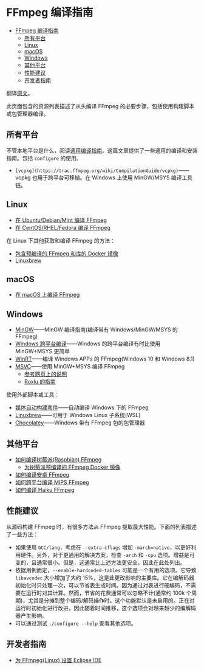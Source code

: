 # FFmpeg 编译指南

- [FFmpeg 编译指南](#ffmpeg-编译指南)
  - [所有平台](#所有平台)
  - [Linux](#linux)
  - [macOS](#macos)
  - [Windows](#windows)
  - [其他平台](#其他平台)
  - [性能建议](#性能建议)
  - [开发者指南](#开发者指南)

翻译[原文](https://trac.ffmpeg.org/wiki/CompilationGuide)。

此页面包含的资源列表描述了从头编译 FFmpeg 的必要步骤，包括使用构建脚本或包管理器编译。

## 所有平台

不管本地平台是什么，阅读[通用编译指南](generic.md)。这篇文章提供了一些通用的编译和安装指南。包括 `configure` 的使用。

- `[vcpkg](https://trac.ffmpeg.org/wiki/CompilationGuide/vcpkg)`——vcpkg 也用于跨平台可移植。在 Windows 上使用 MinGW/MSYS 编译工具链。

## Linux

- [在 Ubuntu/Debian/Mint 编译 FFmpeg](https://trac.ffmpeg.org/wiki/CompilationGuide/Ubuntu)
- [在 CentOS/RHEL/Fedora 编译 FFmpeg](https://trac.ffmpeg.org/wiki/CompilationGuide/Centos)

在 Linux 下其他获取和编译 FFmpeg 的方法：

- [包含预编译的 FFmpeg 和库的 Docker 镜像](https://hub.docker.com/r/jrottenberg/ffmpeg/)
- [Linuxbrew](https://linuxbrew.sh/)

## macOS

- [在 macOS 上编译 FFmpeg](https://trac.ffmpeg.org/wiki/CompilationGuide/macOS)

## Windows

- [MinGW](https://trac.ffmpeg.org/wiki/CompilationGuide/MinGW)——MinGW 编译指南(编译带有 Windows/MinGW/MSYS 的 FFmpeg)
- [Windows 跨平台编译](https://trac.ffmpeg.org/wiki/CompilationGuide/CrossCompilingForWindows)——Windows 的跨平台编译有时比使用 MinGW+MSYS 更简单
- [WinRT](https://trac.ffmpeg.org/wiki/CompilationGuide/WinRT)——编译 Windows APPs 的 FFmpeg(Windows 10 和 Windows 8.1)
- [MSVC](https://trac.ffmpeg.org/wiki/CompilationGuide/MSVC)——使用 MinGW+MSYS 编译 FFmpeg
  - [参考网页上的说明](http://ffmpeg.org/platform.html)
  - [Roxlu 的指南](https://www.roxlu.com/2019/062/compiling-ffmpeg-with-x264-on-windows-10-using-msvc)

使用外部脚本或工具：

- [媒体自动构建套件](https://github.com/m-ab-s/media-autobuild_suite)——自动编译 Windows 下的 FFmpeg
- [Linuxbrew](https://linuxbrew.sh/)——可用于 Windows Linux 子系统(WSL)
- [Chocolatey](https://chocolatey.org/packages/ffmpeg)——Windows 带有 FFmpeg 包的包管理器

## 其他平台

- [如何编译树莓派(Raspbian) FFmpeg](https://trac.ffmpeg.org/wiki/CompilationGuide/RaspberryPi)
  - [为树莓派预编译的 FFmpeg Docker 镜像](https://github.com/sitkevij/ffmpeg/tree/master/ffmpeg-3.4.1-resin-rpi-raspbian)
- [如何编译安卓 FFmpeg](https://trac.ffmpeg.org/wiki/CompilationGuide/Android)
- [如何跨平台编译 MIPS FFmpeg](https://trac.ffmpeg.org/wiki/CompilationGuide/MIPS)
- [如何编译 Haiku FFmpeg](https://trac.ffmpeg.org/wiki/CompilationGuide/Haiku)

## 性能建议

从源码构建 FFmpeg 时，有很多方法从 FFmpeg 提取最大性能。下面的列表描述了一些方法：

- 如果使用 `GCC/lang`，考虑在 `--extra-cflags` 增加 `-march=native`，以更好利用硬件。另外，对于更通用的解决方案，检查 `-arch` 和 `-cpu` 选项。增益是可变的，且通常很小。但是，这通常比上述方法更安全，因此在此处列出。
- 依据用例而定，`--enable-hardcoded-tables` 可能是一个有用的选项。它导致 `libavcodec` 大小增加了大约 15%，这是此更改影响的主要库。它在编解码器初始化时只处理一次，可以节省表生成时间。因为通过对表进行硬编码，不需要在运行时对其计算。然而，节省的花费通常可以忽略不计(通常约 100k 个周期)，尤其是分摊到整个编码/解码操作时。这个功能默认是未启用的。正在对运行时初始化进行改进，因此随着时间推移，这个选项会对越来越少的编解码器产生影响。
- 可以通过测试 `./configure --help` 查看其他选项。

## 开发者指南

- [为 FFmpeg(Linux) 设置 Eclipse IDE](https://trac.ffmpeg.org/wiki/Setup_Eclipse_IDE_for_FFmpeg_(Linux))

